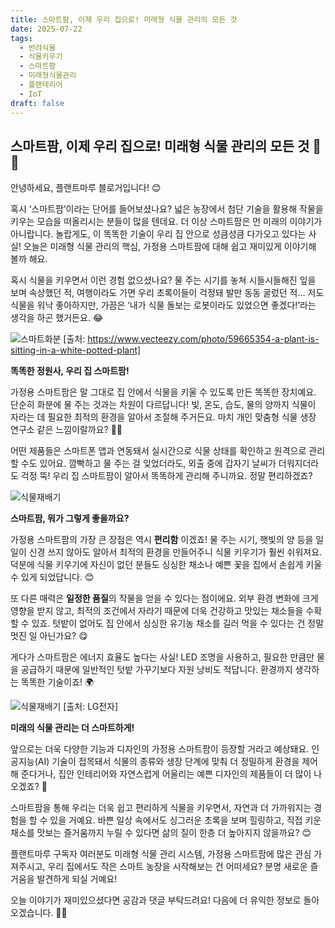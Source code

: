 ```yaml
---
title: 스마트팜, 이제 우리 집으로! 미래형 식물 관리의 모든 것
date: 2025-07-22
tags:
  - 반려식물
  - 식물키우기
  - 스마트팜
  - 미래형식물관리
  - 플랜테리어
  - IoT
draft: false
---
```


## 스마트팜, 이제 우리 집으로! 미래형 식물 관리의 모든 것 🏡🌿

안녕하세요, 플랜트마루 블로거입니다! 😊

혹시 ‘스마트팜’이라는 단어를 들어보셨나요? 넓은 농장에서 첨단 기술을 활용해 작물을 키우는 모습을 떠올리시는 분들이 많을 텐데요. 더 이상 스마트팜은 먼 미래의 이야기가 아니랍니다. 놀랍게도, 이 똑똑한 기술이 우리 집 안으로 성큼성큼 다가오고 있다는 사실! 오늘은 미래형 식물 관리의 핵심, 가정용 스마트팜에 대해 쉽고 재미있게 이야기해 볼까 해요.

혹시 식물을 키우면서 이런 경험 없으셨나요? 물 주는 시기를 놓쳐 시들시들해진 잎을 보며 속상했던 적, 여행이라도 가면 우리 초록이들이 걱정돼 발만 동동 굴렀던 적… 저도 식물을 워낙 좋아하지만, 가끔은 ‘내가 식물 돌보는 로봇이라도 있었으면 좋겠다!’라는 생각을 하곤 했거든요. 😂

![스마트화분](/images/iot_pot.jpg)
[출처: https://www.vecteezy.com/photo/59665354-a-plant-is-sitting-in-a-white-potted-plant]

**똑똑한 정원사, 우리 집 스마트팜!**

가정용 스마트팜은 말 그대로 집 안에서 식물을 키울 수 있도록 만든 똑똑한 장치예요. 단순히 화분에 물 주는 것과는 차원이 다르답니다! 빛, 온도, 습도, 물의 양까지 식물이 자라는 데 필요한 최적의 환경을 알아서 조절해 주거든요. 마치 개인 맞춤형 식물 생장 연구소 같은 느낌이랄까요? 🔬✨

어떤 제품들은 스마트폰 앱과 연동돼서 실시간으로 식물 상태를 확인하고 원격으로 관리할 수도 있어요. 깜빡하고 물 주는 걸 잊었더라도, 외출 중에 갑자기 날씨가 더워지더라도 걱정 뚝! 우리 집 스마트팜이 알아서 똑똑하게 관리해 주니까요. 정말 편리하겠죠?

![식물재배기](/images/plant_care.png)

**스마트팜, 뭐가 그렇게 좋을까요?**

가정용 스마트팜의 가장 큰 장점은 역시 **편리함** 이겠죠! 물 주는 시기, 햇빛의 양 등을 일일이 신경 쓰지 않아도 알아서 최적의 환경을 만들어주니 식물 키우기가 훨씬 쉬워져요. 덕분에 식물 키우기에 자신이 없던 분들도 싱싱한 채소나 예쁜 꽃을 집에서 손쉽게 키울 수 있게 되었답니다. 😊

또 다른 매력은 **일정한 품질**의 작물을 얻을 수 있다는 점이에요. 외부 환경 변화에 크게 영향을 받지 않고, 최적의 조건에서 자라기 때문에 더욱 건강하고 맛있는 채소들을 수확할 수 있죠. 텃밭이 없어도 집 안에서 싱싱한 유기농 채소를 길러 먹을 수 있다는 건 정말 멋진 일 아닌가요? 😋

게다가 스마트팜은 에너지 효율도 높다는 사실! LED 조명을 사용하고, 필요한 만큼만 물을 공급하기 때문에 일반적인 텃밭 가꾸기보다 자원 낭비도 적답니다. 환경까지 생각하는 똑똑한 기술이죠! 🌍

![식물재배기](https://www.farmstream.co.kr/data/editor/2006/113377ef3dad7a90bc7a84b2ad307f24_1593386470_9059.png)
[출처: LG전자]

**미래의 식물 관리는 더 스마트하게!**

앞으로는 더욱 다양한 기능과 디자인의 가정용 스마트팜이 등장할 거라고 예상돼요. 인공지능(AI) 기술이 접목돼서 식물의 종류와 생장 단계에 맞춰 더 정밀하게 환경을 제어해 준다거나, 집안 인테리어와 자연스럽게 어울리는 예쁜 디자인의 제품들이 더 많이 나오겠죠? 🤩

스마트팜을 통해 우리는 더욱 쉽고 편리하게 식물을 키우면서, 자연과 더 가까워지는 경험을 할 수 있을 거예요. 바쁜 일상 속에서도 싱그러운 초록을 보며 힐링하고, 직접 키운 채소를 맛보는 즐거움까지 누릴 수 있다면 삶의 질이 한층 더 높아지지 않을까요? 😊

플랜트마루 구독자 여러분도 미래형 식물 관리 시스템, 가정용 스마트팜에 많은 관심 가져주시고, 우리 집에서도 작은 스마트 농장을 시작해보는 건 어떠세요? 분명 새로운 즐거움을 발견하게 되실 거예요!

오늘 이야기가 재미있으셨다면 공감과 댓글 부탁드려요! 다음에 더 유익한 정보로 돌아오겠습니다. 🌱💚